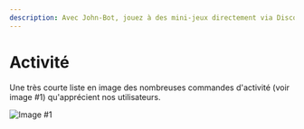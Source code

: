 ```yaml
---
description: Avec John-Bot, jouez à des mini-jeux directement via Discord !
---
```


# Activité

Une très courte liste en image des nombreuses commandes d'activité (voir image #1) qu'apprécient nos utilisateurs.

![Image #1](../../.gitbook/assets/Activité.png)
